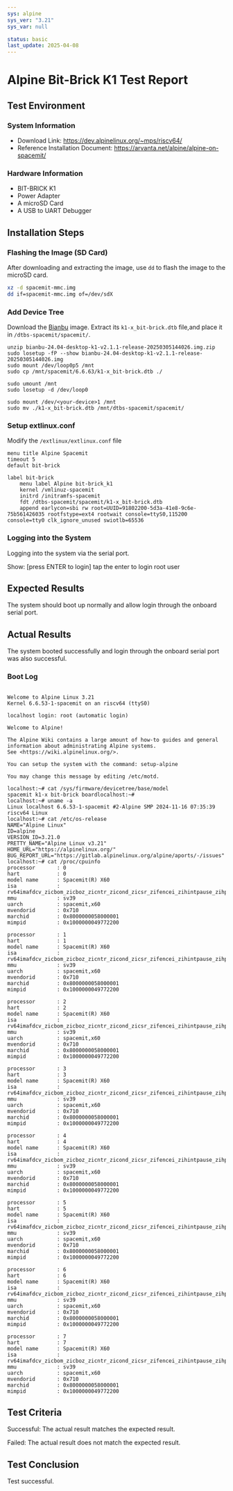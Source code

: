 ```yaml
---
sys: alpine
sys_ver: "3.21"
sys_var: null

status: basic
last_update: 2025-04-08
---
```


# Alpine Bit-Brick K1 Test Report

## Test Environment

### System Information

- Download Link: https://dev.alpinelinux.org/~mps/riscv64/
- Reference Installation Document: https://arvanta.net/alpine/alpine-on-spacemit/

### Hardware Information

- BIT-BRICK K1
- Power Adapter
- A microSD Card
- A USB to UART Debugger

## Installation Steps

### Flashing the Image (SD Card)

After downloading and extracting the image, use `dd` to flash the image to the microSD card.

```bash
xz -d spacemit-mmc.img
dd if=spacemit-mmc.img of=/dev/sdX
```

### Add Device Tree

Download the [Bianbu](https://archive.spacemit.com/image/k1/version/bianbu/) image. Extract its `k1-x_bit-brick.dtb` file,and place it in `/dtbs-spacemit/spacemit/`.

``` log
unzip bianbu-24.04-desktop-k1-v2.1.1-release-20250305144026.img.zip
sudo losetup -fP --show bianbu-24.04-desktop-k1-v2.1.1-release-20250305144026.img
sudo mount /dev/loop0p5 /mnt
sudo cp /mnt/spacemit/6.6.63/k1-x_bit-brick.dtb ./

sudo umount /mnt
sudo losetup -d /dev/loop0

sudo mount /dev/<your-device>1 /mnt
sudo mv ./k1-x_bit-brick.dtb /mnt/dtbs-spacemit/spacemit/
```

### Setup extlinux.conf

Modify the `/extlinux/extlinux.conf` file

``` log
menu title Alpine Spacemit
timeout 5
default bit-brick

label bit-brick
	menu label Alpine bit-brick_k1
	kernel /vmlinuz-spacemit
	initrd /initramfs-spacemit
	fdt /dtbs-spacemit/spacemit/k1-x_bit-brick.dtb
	append earlycon=sbi rw root=UUID=91802200-5d3a-41e8-9c6e-75b561426035 rootfstype=ext4 rootwait console=ttyS0,115200 console=tty0 clk_ignore_unused swiotlb=65536
```

### Logging into the System

Logging into the system via the serial port.

Show: [press ENTER to login] tap the enter to login root user

## Expected Results

The system should boot up normally and allow login through the onboard serial port.

## Actual Results

The system booted successfully and login through the onboard serial port was also successful.

### Boot Log

```log

Welcome to Alpine Linux 3.21
Kernel 6.6.53-1-spacemit on an riscv64 (ttyS0)

localhost login: root (automatic login)

Welcome to Alpine!

The Alpine Wiki contains a large amount of how-to guides and general
information about administrating Alpine systems.
See <https://wiki.alpinelinux.org/>.

You can setup the system with the command: setup-alpine

You may change this message by editing /etc/motd.

localhost:~# cat /sys/firmware/devicetree/base/model
spacemit k1-x bit-brick boardlocalhost:~# 
localhost:~# uname -a
Linux localhost 6.6.53-1-spacemit #2-Alpine SMP 2024-11-16 07:35:39 riscv64 Linux
localhost:~# cat /etc/os-release 
NAME="Alpine Linux"
ID=alpine
VERSION_ID=3.21.0
PRETTY_NAME="Alpine Linux v3.21"
HOME_URL="https://alpinelinux.org/"
BUG_REPORT_URL="https://gitlab.alpinelinux.org/alpine/aports/-/issues"
localhost:~# cat /proc/cpuinfo 
processor       : 0
hart            : 0
model name      : Spacemit(R) X60
isa             : rv64imafdcv_zicbom_zicboz_zicntr_zicond_zicsr_zifencei_zihintpause_zihpm_zfh_zfhmin_zca_zcd_zba_zbb_zbc_zbs_zkt_zve32f_zve32x_zve64d_zve64f_zve64x_zvfh_zvfhmin_zvkt_sscofpmf_sstc_svinval_svnapot_svpbmt
mmu             : sv39
uarch           : spacemit,x60
mvendorid       : 0x710
marchid         : 0x8000000058000001
mimpid          : 0x1000000049772200

processor       : 1
hart            : 1
model name      : Spacemit(R) X60
isa             : rv64imafdcv_zicbom_zicboz_zicntr_zicond_zicsr_zifencei_zihintpause_zihpm_zfh_zfhmin_zca_zcd_zba_zbb_zbc_zbs_zkt_zve32f_zve32x_zve64d_zve64f_zve64x_zvfh_zvfhmin_zvkt_sscofpmf_sstc_svinval_svnapot_svpbmt
mmu             : sv39
uarch           : spacemit,x60
mvendorid       : 0x710
marchid         : 0x8000000058000001
mimpid          : 0x1000000049772200

processor       : 2
hart            : 2
model name      : Spacemit(R) X60
isa             : rv64imafdcv_zicbom_zicboz_zicntr_zicond_zicsr_zifencei_zihintpause_zihpm_zfh_zfhmin_zca_zcd_zba_zbb_zbc_zbs_zkt_zve32f_zve32x_zve64d_zve64f_zve64x_zvfh_zvfhmin_zvkt_sscofpmf_sstc_svinval_svnapot_svpbmt
mmu             : sv39
uarch           : spacemit,x60
mvendorid       : 0x710
marchid         : 0x8000000058000001
mimpid          : 0x1000000049772200

processor       : 3
hart            : 3
model name      : Spacemit(R) X60
isa             : rv64imafdcv_zicbom_zicboz_zicntr_zicond_zicsr_zifencei_zihintpause_zihpm_zfh_zfhmin_zca_zcd_zba_zbb_zbc_zbs_zkt_zve32f_zve32x_zve64d_zve64f_zve64x_zvfh_zvfhmin_zvkt_sscofpmf_sstc_svinval_svnapot_svpbmt
mmu             : sv39
uarch           : spacemit,x60
mvendorid       : 0x710
marchid         : 0x8000000058000001
mimpid          : 0x1000000049772200

processor       : 4
hart            : 4
model name      : Spacemit(R) X60
isa             : rv64imafdcv_zicbom_zicboz_zicntr_zicond_zicsr_zifencei_zihintpause_zihpm_zfh_zfhmin_zca_zcd_zba_zbb_zbc_zbs_zkt_zve32f_zve32x_zve64d_zve64f_zve64x_zvfh_zvfhmin_zvkt_sscofpmf_sstc_svinval_svnapot_svpbmt
mmu             : sv39
uarch           : spacemit,x60
mvendorid       : 0x710
marchid         : 0x8000000058000001
mimpid          : 0x1000000049772200

processor       : 5
hart            : 5
model name      : Spacemit(R) X60
isa             : rv64imafdcv_zicbom_zicboz_zicntr_zicond_zicsr_zifencei_zihintpause_zihpm_zfh_zfhmin_zca_zcd_zba_zbb_zbc_zbs_zkt_zve32f_zve32x_zve64d_zve64f_zve64x_zvfh_zvfhmin_zvkt_sscofpmf_sstc_svinval_svnapot_svpbmt
mmu             : sv39
uarch           : spacemit,x60
mvendorid       : 0x710
marchid         : 0x8000000058000001
mimpid          : 0x1000000049772200

processor       : 6
hart            : 6
model name      : Spacemit(R) X60
isa             : rv64imafdcv_zicbom_zicboz_zicntr_zicond_zicsr_zifencei_zihintpause_zihpm_zfh_zfhmin_zca_zcd_zba_zbb_zbc_zbs_zkt_zve32f_zve32x_zve64d_zve64f_zve64x_zvfh_zvfhmin_zvkt_sscofpmf_sstc_svinval_svnapot_svpbmt
mmu             : sv39
uarch           : spacemit,x60
mvendorid       : 0x710
marchid         : 0x8000000058000001
mimpid          : 0x1000000049772200

processor       : 7
hart            : 7
model name      : Spacemit(R) X60
isa             : rv64imafdcv_zicbom_zicboz_zicntr_zicond_zicsr_zifencei_zihintpause_zihpm_zfh_zfhmin_zca_zcd_zba_zbb_zbc_zbs_zkt_zve32f_zve32x_zve64d_zve64f_zve64x_zvfh_zvfhmin_zvkt_sscofpmf_sstc_svinval_svnapot_svpbmt
mmu             : sv39
uarch           : spacemit,x60
mvendorid       : 0x710
marchid         : 0x8000000058000001
mimpid          : 0x1000000049772200
```

## Test Criteria

Successful: The actual result matches the expected result.

Failed: The actual result does not match the expected result.

## Test Conclusion

Test successful.
